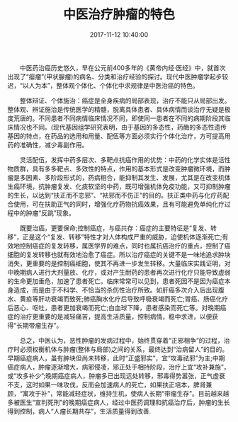 ﻿---
title: 中医治疗肿瘤的特色
categories: 中医专家
date: 2017-11-12 10:40:00
tags: [肺癌，中医治疗肺癌，中医治疗癌症]
---

　　中医药治癌历史悠久，早在公元前400多年的《黄帝内经·医经》中，就首次出现了“瘿瘤”(甲状腺瘤)的病名、分类和治疗经验的探讨。现代中医肿瘤学起步较迟，“以人为本”，整体观个体化、个体化中求规律是中医治癌的特色。

　　整体辩证、个体施治：癌症是全身疾病的局部表现，治疗不能只从局部出发。整体观、辨证施治是传统医学的精髓，脱离具体患者、具体病情而谈治疗无疑是极度荒唐的。不同患者不同病情临床情况不同，即使同一患者在不同的病期阶段其临床情况也不同。(现代基因组学研究表明，由于基因的多态性，药酶的多态性遗传基因的特点，在药品的选用和用量、配伍等方面必须实行个体化治疗，方可提高用药的准确性，减少毒副作用。

　　灵活配伍，发挥中药多层次、多靶点抗癌作用的优势：中药的化学实体是活性物质群，具有多多靶点、多效性的特点，作用的基本形式是改变肿瘤微环境，而肿瘤是多因素、多阶段形式的，药病相合，能抑制其发生、发展，尤其是在改变机体生癌环境，抗肿瘤复发、化痰软坚的中药，既可增强机体免疫功能，又可抑制肿瘤的生长，以达到“扶正而不恋邪”、“袪邪而不伤正”的目的。扶正类中药与化疗药配合使用，可在扶助正气的同时，增强化疗药物抗癌效果，且有可能避免单纯化疗过程中的肿瘤“反跳”现象。

　　既要治癌，更要保命;控制癌症，与癌共存：癌症的主要特征是“复发、转移”，正是这个“复发、转移”特性才对人体构成严重的威胁，迫使机体逐渐死亡;有效地控制癌症的复发转移，属医学界的难点，同时也属抗癌治疗的重点，控制了癌细胞的复发转移也就有效地治愈了癌症。所以治疗癌症的关键不是一味地追求肿块消失，更重要的是控制癌细胞，使其不再进一步发生转移。大量临床实践证明，对中晚期病人进行大剂量放、化疗，或对产生耐药的患者再次进行化疗只能导致虚弱的生命更加垂危，加速了患者死亡。临床常常可以见到，患者死因不是因为癌症本身造成，而是由于不科学、不恰当的杀伤性治疗所致。如肝癌多次介入后出现腹水、黄疸等肝功衰竭而致死;肺癌胸水化疗后导致呼吸衰竭而死亡;胃癌、肠癌化疗后恶心、呕吐，患者更加衰竭而死亡;白血球下降，患者感染而死亡等。对晚期癌症的治疗更重要的是减轻痛苦，提高生活质量，控制病情，稳中求进，以便获得“长期带瘤生存”。

　　总之，中医认为，恶性肿瘤的发病过程中，始终贯穿着“正邪相争”的过程，治疗时必须权衡机体与肿瘤(整体与局部)之间的关系，最终达到“治病留人”的目的。早期癌症病人，虽有肿块但尚未转移，此时“正盛邪实”，宜“攻毒祛邪”为主;中期癌症病人，肿瘤逐渐增大，病邪侵凌，邪正处于相持阶段，治疗上宜“攻补兼施”，或“攻多补少”;晚期癌症病人，肿瘤多已出现远处转移，邪毒得势嚣张，正气虚衰不支，这时如果一味攻伐，反而会加速病人的死亡，如果扶正培本，脾肾兼顾，“寓攻于补”，常能减轻症状，维持生机，使病人长期“带瘤生存”。目前越来越多被医生“宣判死刑”的晚期癌症病人，经过中医药调理和抗癌治疗后，肿瘤的生长得到控制，病人“人瘤长期共存”，生活质量得到改善.

